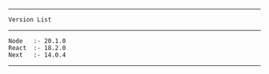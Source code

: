 ------------------------
    Version List
------------------------
    Node   :- 20.1.0
    React  :- 18.2.0
    Next   :- 14.0.4
------------------------